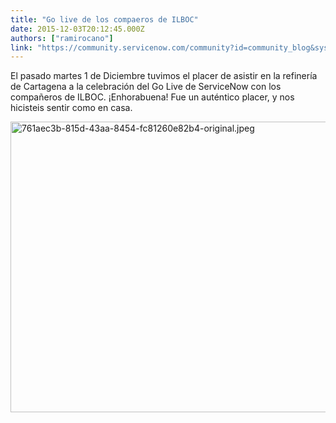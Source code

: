 ```yaml
---
title: "Go live de los compaeros de ILBOC"
date: 2015-12-03T20:12:45.000Z
authors: ["ramirocano"]
link: "https://community.servicenow.com/community?id=community_blog&sys_id=2acda2e9dbd0dbc01dcaf3231f961905"
---
```

<p>El pasado martes 1 de Diciembre tuvimos el placer de asistir en la refinerí­a de Cartagena a la celebración del Go Live de ServiceNow con los compañeros de ILBOC.  ¡Enhorabuena! Fue un auténtico placer, y nos hicisteis sentir como en casa.</p><p><img  alt="761aec3b-815d-43aa-8454-fc81260e82b4-original.jpeg" class="image-1 jive-image" src="601fbbf5db18d3049c9ffb651f961909.iix" style="width: 620px; height: 465px; display: block; margin-left: auto; margin-right: auto;"/></p>